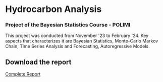 # Hydrocarbon Analysis
### Project of the Bayesian Statistics Course - POLIMI

This project was conducted from November '23 to February '24. Key aspects that characterizes it are Bayesian Statistics, Monte-Carlo Markov Chain, Time Series Analysis and Forecasting, Autoregressive Models.

## Download the report
[Complete Report](./.pdf)
